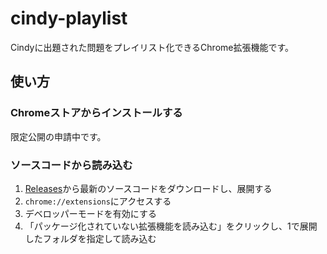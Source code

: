 # cindy-playlist
Cindyに出題された問題をプレイリスト化できるChrome拡張機能です。
## 使い方
### Chromeストアからインストールする
限定公開の申請中です。
 
### ソースコードから読み込む
1. [Releases](https://github.com/pb10005/cindy-playlist/releases)から最新のソースコードをダウンロードし、展開する
1. `chrome://extensions`にアクセスする
1. デベロッパーモードを有効にする
1. 「パッケージ化されていない拡張機能を読み込む」をクリックし、1で展開したフォルダを指定して読み込む

